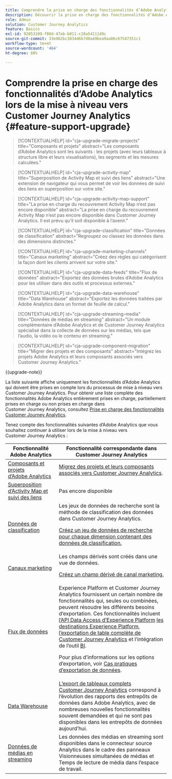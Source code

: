 ```yaml
---
title: Comprendre la prise en charge des fonctionnalités d’Adobe Analytics lors de la mise à niveau vers Customer Journey Analytics
description: Découvrir la prise en charge des fonctionnalités d’Adobe Analytics lors de la mise à niveau vers Customer Journey Analytics
role: Admin
solution: Customer Journey Analytics
feature: Basics
exl-id: 92053109-f80d-47ab-b011-c28a5411149c
source-git-commit: 33e962bc3834d6b7d0a49bea9aa06c67547351c1
workflow-type: tm+mt
source-wordcount: '464'
ht-degree: 88%

---
```


# Comprendre la prise en charge des fonctionnalités d’Adobe Analytics lors de la mise à niveau vers Customer Journey Analytics {#feature-support-upgrade}

<!-- markdownlint-disable MD034 -->

>[!CONTEXTUALHELP]
>id="cja-upgrade-migrate-projects"
>title="Composants et projets"
>abstract="Les composants d’Adobe Analytics sont les suivants : les projets (avec leurs tableaux à structure libre et leurs visualisations), les segments et les mesures calculées."

<!-- markdownlint-enable MD034 -->

<!-- markdownlint-disable MD034 -->

>[!CONTEXTUALHELP]
>id="cja-upgrade-activity-map"
>title="Superposition de Activity Map et suivi des liens"
>abstract="Une extension de navigateur qui vous permet de voir les données de suivi des liens en superposition sur votre site."

<!-- markdownlint-enable MD034 -->

<!-- markdownlint-disable MD034 -->

>[!CONTEXTUALHELP]
>id="cja-upgrade-activity-map-support"
>title="La prise en charge du recouvrement Activity Map n’est pas encore disponible"
>abstract="La prise en charge du recouvrement Activity Map n’est pas encore disponible dans Customer Journey Analytics. Il est prévu qu’il soit disponible à l’avenir."

<!-- markdownlint-enable MD034 -->

<!-- markdownlint-disable MD034 -->

>[!CONTEXTUALHELP]
>id="cja-upgrade-classification"
>title="Données de classification"
>abstract="Regroupez ou classez les données dans des dimensions distinctes."

<!-- markdownlint-enable MD034 -->

<!-- markdownlint-disable MD034 -->

>[!CONTEXTUALHELP]
>id="cja-upgrade-marketing-channels"
>title="Canaux marketing"
>abstract="Créez des règles qui catégorisent la façon dont les clients arrivent sur votre site."

<!-- markdownlint-enable MD034 -->

<!-- markdownlint-disable MD034 -->

>[!CONTEXTUALHELP]
>id="cja-upgrade-data-feeds"
>title="Flux de données"
>abstract="Exportez des données brutes d’Adobe Analytics pour les utiliser dans des outils et processus externes."

<!-- markdownlint-enable MD034 -->

<!-- markdownlint-disable MD034 -->

>[!CONTEXTUALHELP]
>id="cja-upgrade-data-warehouse"
>title="Data Warehouse"
>abstract="Exportez les données traitées par Adobe Analytics dans un format de feuille de calcul."

<!-- markdownlint-enable MD034 -->

<!-- markdownlint-disable MD034 -->

>[!CONTEXTUALHELP]
>id="cja-upgrade-streaming-media"
>title="Données de médias en streaming"
>abstract="Un module complémentaire d’Adobe Analytics et de Customer Journey Analytics spécialisé dans la collecte de données sur les médias, tels que l’audio, la vidéo ou le contenu en streaming."

<!-- markdownlint-enable MD034 -->

<!-- markdownlint-disable MD034 -->

>[!CONTEXTUALHELP]
>id="cja-upgrade-component-migration"
>title="Migrer des projets et des composants"
>abstract="Intégrez les projets Adobe Analytics et leurs composants associés vers Customer Journey Analytics."

<!-- markdownlint-enable MD034 -->

{{upgrade-note}}

La liste suivante affiche uniquement les fonctionnalités d’Adobe Analytics qui doivent être prises en compte lors du processus de mise à niveau vers Customer Journey Analytics. Pour obtenir une liste complète des fonctionnalités Adobe Analytics entièrement prises en charge, partiellement prises en charge ou non prises en charge dans Customer Journey Analytics, consultez [Prise en charge des fonctionnalités Customer Journey Analytics](/help/getting-started/aa-vs-cja/cja-aa.md).

Tenez compte des fonctionnalités suivantes d’Adobe Analytics que vous souhaitez continuer à utiliser lors de la mise à niveau vers Customer Journey Analytics :

| Fonctionnalité Adobe Analytics | Fonctionnalité correspondante dans Customer Journey Analytics |
|---------|----------|
| [Composants et projets d’Adobe Analytics](https://experienceleague.adobe.com/fr/docs/analytics/analyze/analysis-workspace/build-workspace-project/freeform-overview) | [Migrez des projets et leurs composants associés vers Customer Journey Analytics](https://experienceleague.adobe.com/fr/docs/analytics/admin/admin-tools/component-migration/prepare-component-migration). |
| [Superposition d’Activity Map et suivi des liens](https://experienceleague.adobe.com/fr/docs/analytics/analyze/activity-map/overview) | Pas encore disponible |
| [Données de classification](https://experienceleague.adobe.com/fr/docs/analytics/components/classifications/c-classifications) | Les jeux de données de recherche sont la méthode de classification des données dans Customer Journey Analytics.<p>[Créez un jeu de données de recherche pour chaque dimension contenant des données de classification.](/help/getting-started/cja-upgrade/cja-upgrade-dataset-lookup.md)</p> |
| [Canaux marketing](https://experienceleague.adobe.com/fr/docs/analytics/components/marketing-channels/c-getting-started-mchannel) | Les champs dérivés sont créés dans une vue de données. <p>[Créez un champ dérivé de canal marketing.](/help/getting-started/cja-upgrade/cja-upgrade-marketing-channel.md)</p> |
| [Flux de données](https://experienceleague.adobe.com/fr/docs/analytics/export/analytics-data-feed/data-feed-overview) | Experience Platform et Customer Journey Analytics fournissent un certain nombre de fonctionnalités qui, seules ou combinées, peuvent résoudre les différents besoins d’exportation. Ces fonctionnalités incluent [l’API Data Access d’Experience Platform](https://experienceleague.adobe.com/docs/experience-platform/data-access/api.html?lang=fr) [les destinations Experience Platform](https://experienceleague.adobe.com/docs/experience-platform/destinations/ui/activate/export-datasets.html?lang=fr), [l’exportation de table complète de Customer Journey Analytics](/help/analysis-workspace/export/export-cloud.md) et l’intégration de l’outil [BI](/help/data-views/bi-extension.md).<p>Pour plus d’informations sur les options d’exportation, voir [Cas pratiques d’exportation de données](/help/use-cases/data-export/overview.md).</p> |
| [Data Warehouse](https://experienceleague.adobe.com/fr/docs/analytics/export/data-warehouse/data-warehouse) | [L’export de tableaux complets Customer Journey Analytics](/help/analysis-workspace/export/export-cloud.md) correspond à l’évolution des rapports des entrepôts de données dans Adobe Analytics, avec de nombreuses nouvelles fonctionnalités souvent demandées et qui ne sont pas disponibles dans les entrepôts de données aujourd’hui. |
| [Données de médias en streaming](https://experienceleague.adobe.com/fr/docs/media-analytics/using/media-overview) | Les données des médias en streaming sont disponibles dans le connecteur source Analytics dans le cadre des panneaux Visionneuses simultanées de médias et Temps de lecture de média dans l’espace de travail. |
